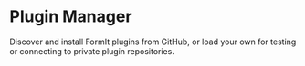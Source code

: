 Plugin Manager
========================

Discover and install FormIt plugins from GitHub, or load your own for testing or connecting to private plugin repositories.
